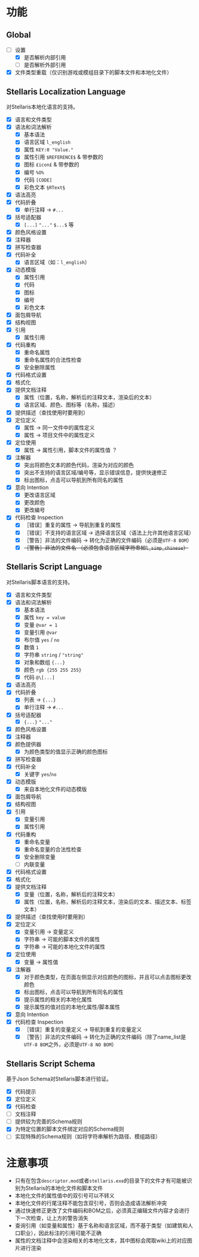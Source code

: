 # 功能

## Global

* [ ] 设置
  * [X] 是否解析内部引用
  * [ ] 是否解析外部引用
* [X] 文件类型重载（仅识别游戏或模组目录下的脚本文件和本地化文件）

## Stellaris Localization Language

对Stellaris本地化语言的支持。

* [X] 语言和文件类型
* [X] 语法和词法解析
  * [X] 基本语法
  * [X] 语言区域 `l_english`
  * [X] 属性 `KEY:0 "Value."`
  * [X] 属性引用 `$REFERENCE$` & 带参数的
  * [X] 图标 `£icon£` & 带参数的
  * [X] 编号 `%O%`
  * [X] 代码 `[CODE]`
  * [X] 彩色文本 `§RText§`
* [X] 语法高亮
* [X] 代码折叠
  * [X] 单行注释 -> `#...`
* [X] 括号适配器
  * [X] `[...]` `"..."` `$...$` 等
* [X] 颜色风格设置
* [X] 注释器
* [X] 拼写检查器
* [X] 代码补全
  * [X] 语言区域（如：`l_english`）
* [X] 动态模版
  * [X] 属性引用
  * [X] 代码
  * [X] 图标
  * [X] 编号
  * [X] 彩色文本
* [X] 面包屑导航
* [X] 结构视图
* [X] 引用
  * [X] 属性引用
* [X] 代码重构
  * [X] 重命名属性
  * [X] 重命名属性的合法性检查
  * [X] 安全删除属性
* [X] 代码格式设置
* [X] 格式化
* [X] 提供文档注释
  * [X] 属性（位置，名称，解析后的注释文本，渲染后的文本）
  * [X] 语言区域、颜色、图标等（名称，描述）
* [X] 提供描述（查找使用时要用到）
* [X] 定位定义
  * [X] 属性 -> 同一文件中的属性定义
  * [X] 属性 -> 项目文件中的属性定义
* [X] 定位使用
  * [X] 属性 -> 属性引用，脚本文件的属性值 ？
* [X] 注解器
  * [X] 突出将颜色文本的颜色代码，渲染为对应的颜色
  * [X] 突出不支持的语言区域/编号等，显示错误信息，提供快速修正
  * [X] 标出图标，点击可以导航到所有同名的属性
* [X] 意向 Intention
  * [X] 更改语言区域
  * [X] 更改颜色
  * [X] 更改编号
* [X] 代码检查 Inspection
  * [X] ［错误］重复的属性 → 导航到重复的属性
  * [X] ［错误］不支持的语言区域 → 选择语言区域（语法上允许其他语言区域）
  * [X] ［警告］非法的文件编码 → 转化为正确的文件编码（必须是`UTF-8 BOM`）
  * [X] ~~［警告］非法的文件名 （必须包含语言区域字符串如`l_simp_chinese`）~~

## Stellaris Script Language

对Stellaris脚本语言的支持。

* [X] 语言和文件类型
* [X] 语法和词法解析
  * [X] 基本语法
  * [X] 属性 `key = value`
  * [X] 变量 `@var = 1`
  * [X] 变量引用 `@var`
  * [X] 布尔值 `yes` / `no`
  * [X] 数值 `1`
  * [X] 字符串 `string` / `"string"`
  * [X] 对象和数组 `{...}`
  * [X] 颜色 `rgb {255 255 255}`
  * [X] 代码 `@\[...]`
* [X] 语法高亮
* [X] 代码折叠
  * [X] 列表 -> `{...}`
  * [X] 单行注释 -> `#...`
* [X] 括号适配器
  * [X] `{...}` `"..."`
* [X] 颜色风格设置
* [X] 注释器
* [X] 颜色提供器
  * [X] 为颜色类型的值显示正确的颜色图标
* [X] 拼写检查器
* [X] 代码补全
  * [X] 关键字 `yes`/`no`
* [X] 动态模版
  * [X] 来自本地化文件的动态模版
* [X] 面包屑导航
* [X] 结构视图
* [X] 引用
  * [X] 变量引用
  * [X] 属性引用
* [X] 代码重构
  * [X] 重命名变量
  * [X] 重命名变量的合法性检查
  * [X] 安全删除变量
  * [ ] 内联变量
* [X] 代码格式设置
* [X] 格式化
* [X] 提供文档注释
  * [X] 变量（位置，名称，解析后的注释文本）
  * [X] 属性（位置，名称，解析后的注释文本，渲染后的文本、描述文本、标签文本）
* [X] 提供描述（查找使用时要用到）
* [X] 定位定义
  * [X] 变量引用 -> 变量定义
  * [X] 字符串 -> 可能的脚本文件的属性
  * [X] 字符串 -> 可能的本地化文件的属性
* [X] 定位使用
  * [X] 变量 -> 属性值
* [X] 注解器
  * [X] 对于颜色类型，在页面左侧显示对应颜色的图标，并且可以点击图标更改颜色
  * [X] 标出图标，点击可以导航到所有同名的属性
  * [X] 提示属性的相关的本地化属性
  * [X] 提示属性的值对应的本地化属性/脚本属性
* [X] 意向 Intention
* [X] 代码检查 Inspection
  * [X] ［错误］重复的变量定义 → 导航到重复的变量定义
  * [X] ［警告］非法的文件编码 → 转化为正确的文件编码（除了name_list是`UTF-8 BOM`之外，必须是`UTF-8 NO BOM`）

## Stellaris Script Schema

基于Json Schema对Stellaris脚本进行验证。

* [X] 代码提示
* [X] 定位定义
* [X] 代码检查
* [ ] 文档注释
* [ ] 提供较为完善的Schema规则
* [X] 为特定位置的脚本文件绑定对应的Schema规则
* [ ] 实现特殊的Schema规则（如将字符串解析为路径、模组路径）

# 注意事项

* 只有在包含`descriptor.mod`或者`stellaris.exe`的目录下的文件才有可能被识别为Stellaris的本地化文件和脚本文件
* 本地化文件的属性值中的双引号可以不转义
* 本地化文件的行尾注释不能包含双引号，否则会造成语法解析冲突
* 通过快速修正更改了文件编码和BOM之后，必须真正编辑文件内容才会进行下一次检查，让上方的警告消失
* 查询引用（如变量和属性）基于名称和语言区域，而不基于类型（如建筑和人口职业），因此标注的引用可能不正确
* 属性的文档注释中会渲染相关的本地化文本，其中图标会爬取wiki上的对应图片进行渲染
